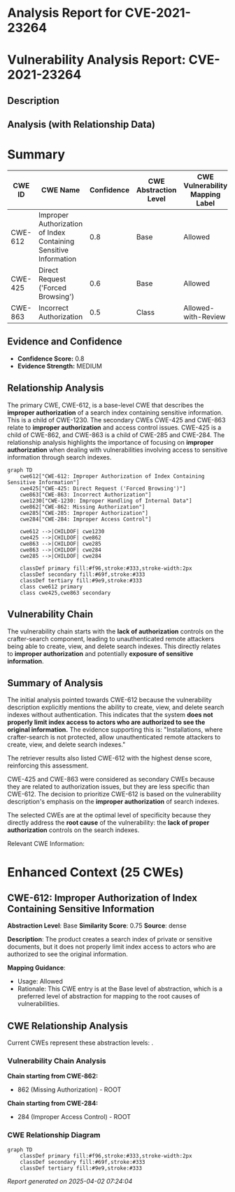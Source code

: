 # Analysis Report for CVE-2021-23264

# Vulnerability Analysis Report: CVE-2021-23264

## Description



## Analysis (with Relationship Data)

# Summary
| CWE ID | CWE Name | Confidence | CWE Abstraction Level | CWE Vulnerability Mapping Label | CWE-Vulnerability Mapping Notes |
|---|---|---|---|---|---|
| CWE-612 | Improper Authorization of Index Containing Sensitive Information | 0.8 | Base | Allowed | Primary CWE |
| CWE-425 | Direct Request ('Forced Browsing') | 0.6 | Base | Allowed | Secondary Candidate |
| CWE-863 | Incorrect Authorization | 0.5 | Class | Allowed-with-Review | Secondary Candidate |

## Evidence and Confidence

*   **Confidence Score:** 0.8
*   **Evidence Strength:** MEDIUM

## Relationship Analysis
The primary CWE, CWE-612, is a base-level CWE that describes the **improper authorization** of a search index containing sensitive information. This is a child of CWE-1230. The secondary CWEs CWE-425 and CWE-863 relate to **improper authorization** and access control issues. CWE-425 is a child of CWE-862, and CWE-863 is a child of CWE-285 and CWE-284. The relationship analysis highlights the importance of focusing on **improper authorization** when dealing with vulnerabilities involving access to sensitive information through search indexes.

```mermaid
graph TD
    cwe612["CWE-612: Improper Authorization of Index Containing Sensitive Information"]
    cwe425["CWE-425: Direct Request ('Forced Browsing')"]
    cwe863["CWE-863: Incorrect Authorization"]
    cwe1230["CWE-1230: Improper Handling of Internal Data"]
    cwe862["CWE-862: Missing Authorization"]
    cwe285["CWE-285: Improper Authorization"]
    cwe284["CWE-284: Improper Access Control"]
    
    cwe612 -->|CHILDOF| cwe1230
    cwe425 -->|CHILDOF| cwe862
    cwe863 -->|CHILDOF| cwe285
    cwe863 -->|CHILDOF| cwe284
    cwe285 -->|CHILDOF| cwe284

    classDef primary fill:#f96,stroke:#333,stroke-width:2px
    classDef secondary fill:#69f,stroke:#333
    classDef tertiary fill:#9e9,stroke:#333
    class cwe612 primary
    class cwe425,cwe863 secondary
```

## Vulnerability Chain
The vulnerability chain starts with the **lack of authorization** controls on the crafter-search component, leading to unauthenticated remote attackers being able to create, view, and delete search indexes. This directly relates to **improper authorization** and potentially **exposure of sensitive information**.

## Summary of Analysis
The initial analysis pointed towards CWE-612 because the vulnerability description explicitly mentions the ability to create, view, and delete search indexes without authentication. This indicates that the system **does not properly limit index access to actors who are authorized to see the original information.** The evidence supporting this is: "Installations, where crafter-search is not protected, allow unauthenticated remote attackers to create, view, and delete search indexes."

The retriever results also listed CWE-612 with the highest dense score, reinforcing this assessment.

CWE-425 and CWE-863 were considered as secondary CWEs because they are related to authorization issues, but they are less specific than CWE-612. The decision to prioritize CWE-612 is based on the vulnerability description's emphasis on the **improper authorization** of search indexes.

The selected CWEs are at the optimal level of specificity because they directly address the **root cause** of the vulnerability: the **lack of proper authorization** controls on the search indexes.

Relevant CWE Information:

# Enhanced Context (25 CWEs)

## CWE-612: Improper Authorization of Index Containing Sensitive Information
**Abstraction Level**: Base
**Similarity Score**: 0.75
**Source**: dense

**Description**:
The product creates a search index of private or sensitive documents, but it does not properly limit index access to actors who are authorized to see the original information.

**Mapping Guidance**:
- Usage: Allowed
- Rationale: This CWE entry is at the Base level of abstraction, which is a preferred level of abstraction for mapping to the root causes of vulnerabilities.


## CWE Relationship Analysis

Current CWEs represent these abstraction levels: .


### Vulnerability Chain Analysis

**Chain starting from CWE-862:**
- 862 (Missing Authorization) - ROOT


**Chain starting from CWE-284:**
- 284 (Improper Access Control) - ROOT



### CWE Relationship Diagram

```mermaid
graph TD
    classDef primary fill:#f96,stroke:#333,stroke-width:2px
    classDef secondary fill:#69f,stroke:#333
    classDef tertiary fill:#9e9,stroke:#333
```



*Report generated on 2025-04-02 07:24:04*
